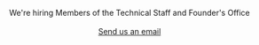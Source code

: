 <div style="text-align: center">

We're hiring Members of the Technical Staff and Founder's Office<br><br>
<a href="mailto:join@earendil.com">Send us an email</a>

</div>